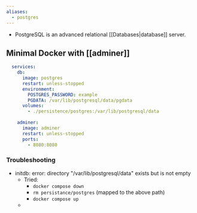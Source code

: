 ```yaml
---
aliases:
  - postgres
---
```


- PostgreSQL is an advanced relational [[Databases|database]] server.

## Minimal Docker with [[adminer]]
```yaml
  services:
	db:
	  image: postgres
	  restart: unless-stopped
	  environment:
		POSTGRES_PASSWORD: example
		PGDATA: /var/lib/postgresql/data/pgdata
	  volumes:
		- ./persistence/postgres:/var/lib/postgresql/data
  
	adminer:
	  image: adminer
	  restart: unless-stopped
	  ports:
		- 8080:8080
  ```

### Troubleshooting

- initdb: error: directory "/var/lib/postgresql/data" exists but is not empty
	- Tried:
		- `docker compose down`
		- `rm persistance/postgres` (mapped to the above path)
		- `docker compose up`
	-